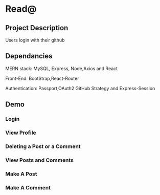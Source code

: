 # Read@

## Project Description
Users login with their github

## Dependancies

MERN stack: MySQL, Express, Node,Axios and React

Front-End: BootStrap,React-Router

Authentication: Passport,OAuth2 GitHub Strategy and Express-Session


## Demo

### Login

### View Profile

### Deleting a Post or a Comment

### View Posts and Comments

### Make A Post

### Make A Comment


